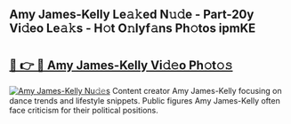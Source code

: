 ## Amy James-Kelly Le𝚊𝚔ed N𝚞𝚍e - Part-20y Vi𝚍eo Le𝚊𝚔s - H𝚘t O𝚗lyf𝚊ns Ph𝚘tos ipmKE

# <h2><a href="http://hf2k8q.feru.top/?c=Amy+James-Kelly">🔗 👉 🔴 Amy James-Kelly Vi𝚍𝚎o Ph𝚘t𝚘𝚜</a></h2>

[![Amy James-Kelly Nu𝚍𝚎s](https://i.imgur.com/0TWrTi3.gif)](http://hf2k8q.feru.top/?c=Amy+James-Kelly)
Content creator Amy James-Kelly focusing on dance trends and lifestyle snippets. Public figures Amy James-Kelly often face criticism for their political positions. 
